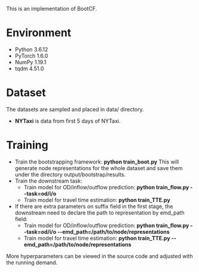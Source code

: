 This is an implementation of BootCF.
# Environment
- Python 3.6.12
- PyTorch 1.6.0
- NumPy 1.19.1
- tqdm 4.51.0
# Dataset
The datasets are sampled and placed in data/ directory.
- **NYTaxi** is data from first 5 days of NYTaxi.

# Training
- Train the bootstrapping framework: **python train_boot.py** This will generate node representations for the whole dataset and save them under the directory output/bootstrap/results.
- Train the downstream task:
    - Train model for OD/inflow/outflow prediction: **python train_flow.py --task=od/i/o**
    - Train model for travel time estimation: **python train_TTE.py**
- If there are extra parameters on suffix field in the first stage, the downstream need to declare the path to representation by emd_path field:
    - Train model for OD/inflow/outflow prediction: **python train_flow.py --task=od/i/o --emd_path=/path/to/node/representations**
    - Train model for travel time estimation: **python train_TTE.py --emd_path=/path/to/node/representations**

More hyperparameters can be viewed in the source code and adjusted with the running demand.
